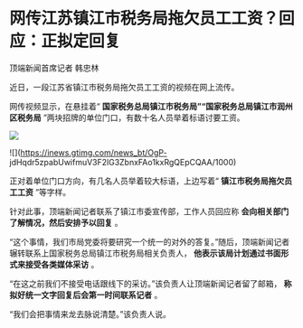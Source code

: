# 网传江苏镇江市税务局拖欠员工工资？回应：正拟定回复

顶端新闻首席记者 韩忠林

近日，一段江苏省镇江市税务局拖欠员工工资的视频在网上流传。

网传视频显示，在悬挂着“ **国家税务总局镇江市税务局”“国家税务总局镇江市润州区税务局** ”两块招牌的单位门口，有数十名人员举着标语讨要工资。

![](https://inews.gtimg.com/news_bt/OkGQUDBUiIvmV5UUZ4LGy3xlZv_CDUpWqmVHEucO0BLigAA/1000)

![](https://inews.gtimg.com/news_bt/OgP-
jdHqdr5zpabUwifmuV3F2lG3ZbnxFAo1kxRgQEpCQAA/1000)

正对着单位门口方向，有几名人员举着较大标语，上边写着“ **镇江市税务局拖欠员工工资** ”等字样。

针对此事，顶端新闻记者联系了镇江市委宣传部，工作人员回应称 **会向相关部门了解情况，然后安排予以回复** 。

“这个事情，我们市局党委将要研究一个统一的对外的答复。”随后，顶端新闻记者辗转联系上国家税务总局镇江市税务局相关负责人，
**他表示该局计划通过书面形式来接受各类媒体采访** 。

“在这之前我们不接受电话跟线下的采访。”该负责人让顶端新闻记者留了邮箱， **称拟好统一文字回复后会第一时间联系记者** 。

“我们会把事情来龙去脉说清楚。”该负责人说。

